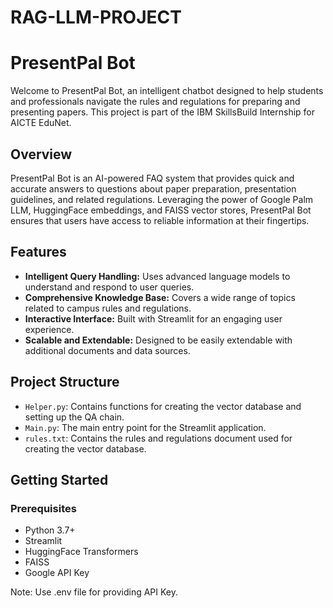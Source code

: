 # RAG-LLM-PROJECT

# PresentPal Bot

Welcome to PresentPal Bot, an intelligent chatbot designed to help students and professionals navigate the rules and regulations for preparing and presenting papers. This project is part of the IBM SkillsBuild Internship for AICTE EduNet.

## Overview

PresentPal Bot is an AI-powered FAQ system that provides quick and accurate answers to questions about paper preparation, presentation guidelines, and related regulations. Leveraging the power of Google Palm LLM, HuggingFace embeddings, and FAISS vector stores, PresentPal Bot ensures that users have access to reliable information at their fingertips.




## Features

- **Intelligent Query Handling:** Uses advanced language models to understand and respond to user queries.
- **Comprehensive Knowledge Base:** Covers a wide range of topics related to campus rules and regulations.
- **Interactive Interface:** Built with Streamlit for an engaging user experience.
- **Scalable and Extendable:** Designed to be easily extendable with additional documents and data sources.

## Project Structure

- `Helper.py`: Contains functions for creating the vector database and setting up the QA chain.
- `Main.py`: The main entry point for the Streamlit application.
- `rules.txt`: Contains the rules and regulations document used for creating the vector database.

## Getting Started

### Prerequisites

- Python 3.7+
- Streamlit
- HuggingFace Transformers
- FAISS
- Google API Key

Note: Use .env file for providing API Key.
